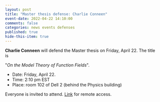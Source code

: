 ```yaml
---
layout: post
title: "Master thesis defense: Charlie Conneen"
event-date: 2022-04-22 14:10:00
comments: false
categories: news events defenses
published: true
hide-this-item: true
---
```


**Charlie Conneen** will defend the Master thesis on Friday, April 22.
The title is

"_On the Model Theory of Function Fields_".

- Date: Friday, April 22.
- Time: 2:10 pm EST
- Place: room 102 of Dell 2 (behind the Physics building)

Everyone is invited to attend. [Link](https://virginia.zoom.us/j/93019803472?pwd=RHBLd25kWm1qTVhCRzJmYmNMZEswdz09) for remote access.